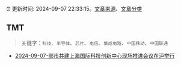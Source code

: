 :alarm_clock: 更新时间: 2024-09-07 22:33:15。[文章来源](/README.md)、[文章分类](/TAGS.md)

## TMT


> 关键字：`科技`、`半导体`、`芯片`、`电信`、`集成电路`、`中国移动`、`中国联通`



- [2024-09-07-部市共建上海国际科技创新中心现场推进会议在沪举行](https://www.cls.cn/detail/1792195) 
